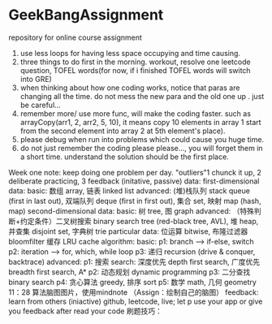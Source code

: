 # GeekBangAssignment
repository for online course assignment
1. use less loops for having less space occupying and time causing.
2. three things to do first in the morning. workout, resolve one leetcode question, TOFEL words(for now, if i finished TOFEL words will switch into GRE)
3. when thinking about how one coding works, notice that paras are changing all the time. do not mess the new para and the old one up . just be careful...
4. remember more/ use more func, will make the coding faster. such as arrayCopy(arr1, 2, arr2, 5, 10), it means copy 10 elements in array 1 start from the second element into array 2 at 5th element's place).
5. please debug when run into problems which could cause you huge time.
6. do not just remember the coding please please..., you will forget them in a short time. understand the solution should be the first place.

Week one note:
  keep doing one problem per day.
  "outliers"1 chunck it up, 2 deliberate practicing, 3 feedback (initative, passive)
  data:
    first-dimensional data: 
      basic: 数组 array, 链表 linked list
      advanced: (堆)栈队列 stack queue (first in last out), 双端队列 deque (first in first out), 集合 set, 映射 map (hash, map)
    second-dimensional data:
      basic: 树 tree, 图 graph
      advanced: （特殊判断+约定条件）二叉树搜索 binary search tree (red-black tree, AVL), 堆 heap, 并查集 disjoint set, 字典树 trie
    particular data: 
      位运算 bitwise, 布隆过滤器 bloomfilter
      缓存 LRU cache
  algorithm:
    basic:
      p1: branch --> if-else, switch
      p2: iteration --> for, which, while loop
      p3: 递归 recursion (drive & conquer, backtrace)
     advanced:
      p1: 搜索 search: 深度优先 depth first search, 广度优先 breadth first search, A*
      p2: 动态规划 dynamic programming
      p3: 二分查找 binary search
      p4: 贪心算法 greedy, 排序 sort
      p5: 数学 math, 几何 geometry
  11：28 算法脑图图片，使用mindnote （Assign：绘制自己的脑图）
  feedback: learn from others (iniactive) github, leetcode, live; let p use your app or give you feedback after read your code
  刷题技巧：
